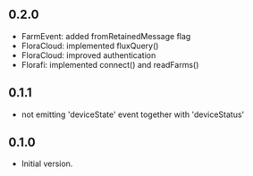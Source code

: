 ## 0.2.0
- FarmEvent: added fromRetainedMessage flag
- FloraCloud: implemented fluxQuery()
- FloraCloud: improved authentication
- Florafi: implemented connect() and readFarms()

## 0.1.1

- not emitting 'deviceState' event together with 'deviceStatus'

## 0.1.0

- Initial version.
